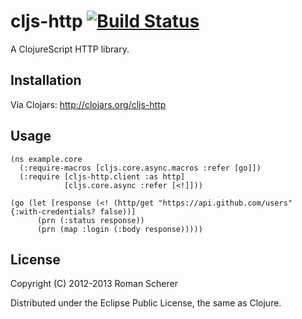# cljs-http [![Build Status](https://travis-ci.org/r0man/cljs-http.png)](https://travis-ci.org/r0man/cljs-http)

A ClojureScript HTTP library.

## Installation

Via Clojars: http://clojars.org/cljs-http

## Usage

    (ns example.core
      (:require-macros [cljs.core.async.macros :refer [go]])
      (:require [cljs-http.client :as http]
                [cljs.core.async :refer [<!]]))

    (go (let [response (<! (http/get "https://api.github.com/users" {:with-credentials? false))]
          (prn (:status response))
          (prn (map :login (:body response)))))

## License

Copyright (C) 2012-2013 Roman Scherer

Distributed under the Eclipse Public License, the same as Clojure.
